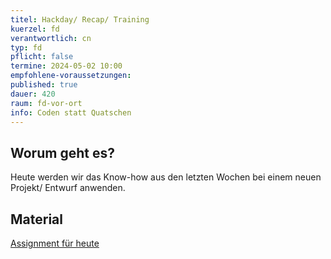 ```yaml
---
titel: Hackday/ Recap/ Training
kuerzel: fd
verantwortlich: cn
typ: fd
pflicht: false
termine: 2024-05-02 10:00
empfohlene-voraussetzungen: 
published: true
dauer: 420
raum: fd-vor-ort
info: Coden statt Quatschen
---
```


## Worum geht es?
Heute werden wir das Know-how aus den letzten Wochen bei einem neuen Projekt/ Entwurf anwenden.

## Material
[Assignment für heute](https://classroom.github.com/a/ZdMwZWEY)